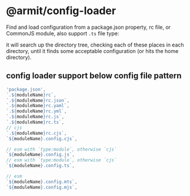 # @armit/config-loader

Find and load configuration from a package.json property, rc file, or CommonJS module, also support `.ts` file type:

it will search up the directory tree, checking each of these places in each directory, until it finds some acceptable configuration (or hits the home directory).

## config loader support below config file pattern

```ts
'package.json',
`.${moduleName}rc`,
`.${moduleName}rc.json`,
`.${moduleName}rc.yaml`,
`.${moduleName}rc.yml`,
`.${moduleName}rc.js`,
`.${moduleName}rc.ts`,
// cjs
`.${moduleName}rc.cjs`,
`${moduleName}.config.cjs`,

// esm with `type:module`, otherwise `cjs`
`${moduleName}.config.js`,
// esm with `type:module`, otherwise `cjs`
`${moduleName}.config.ts`,

// esm
`${moduleName}.config.mts`,
`${moduleName}.config.mjs`,
```
